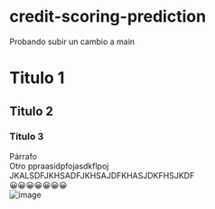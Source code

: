 # credit-scoring-prediction

Probando subir un cambio a main

# Titulo 1
## Titulo 2
### Titulo 3

Párrafo <br>
Otro ppraasidpfojasdkflpoj <br>
JKALSDFJKHSADFJKHSAJDFKHASJDKFHSJKDF<br>
😀😀😀😀😀😀😀<br>
![image](https://github.com/pabloing93/credit-scoring-prediction/assets/32267303/446c0868-413d-4e8c-93a3-bacb262cae67)



